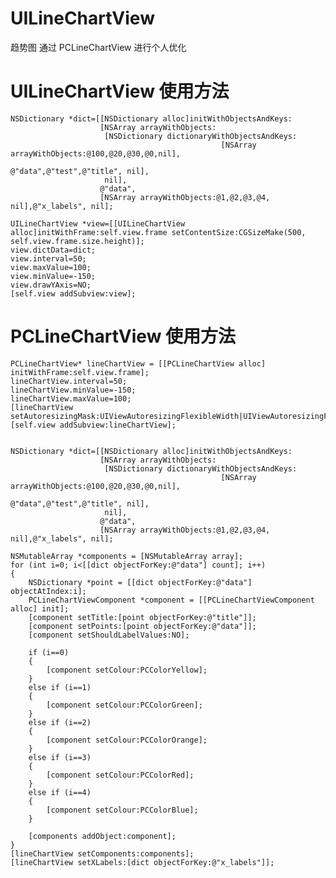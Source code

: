 UILineChartView
===============

趋势图
通过 PCLineChartView 进行个人优化


UILineChartView 使用方法
===============
    NSDictionary *dict=[[NSDictionary alloc]initWithObjectsAndKeys:
                        [NSArray arrayWithObjects:
                         [NSDictionary dictionaryWithObjectsAndKeys:
                                                   [NSArray arrayWithObjects:@100,@20,@30,@0,nil],
                                                   @"data",@"test",@"title", nil],
                         nil],
                        @"data",
                        [NSArray arrayWithObjects:@1,@2,@3,@4, nil],@"x_labels", nil];
  
    UILineChartView *view=[[UILineChartView alloc]initWithFrame:self.view.frame setContentSize:CGSizeMake(500, self.view.frame.size.height)];
    view.dictData=dict;
    view.interval=50;
    view.maxValue=100;
    view.minValue=-150;
    view.drawYAxis=NO;
    [self.view addSubview:view];
    

PCLineChartView 使用方法
===============
    PCLineChartView* lineChartView = [[PCLineChartView alloc] initWithFrame:self.view.frame];
    lineChartView.interval=50;
    lineChartView.minValue=-150;
    lineChartView.maxValue=100;
    [lineChartView setAutoresizingMask:UIViewAutoresizingFlexibleWidth|UIViewAutoresizingFlexibleHeight];
    [self.view addSubview:lineChartView];

    
    NSDictionary *dict=[[NSDictionary alloc]initWithObjectsAndKeys:
                        [NSArray arrayWithObjects:
                         [NSDictionary dictionaryWithObjectsAndKeys:
                                                   [NSArray arrayWithObjects:@100,@20,@30,@0,nil],
                                                   @"data",@"test",@"title", nil],
                         nil],
                        @"data",
                        [NSArray arrayWithObjects:@1,@2,@3,@4, nil],@"x_labels", nil];
    
    NSMutableArray *components = [NSMutableArray array];
    for (int i=0; i<[[dict objectForKey:@"data"] count]; i++)
    {
        NSDictionary *point = [[dict objectForKey:@"data"] objectAtIndex:i];
        PCLineChartViewComponent *component = [[PCLineChartViewComponent alloc] init];
        [component setTitle:[point objectForKey:@"title"]];
        [component setPoints:[point objectForKey:@"data"]];
        [component setShouldLabelValues:NO];
        
        if (i==0)
        {
            [component setColour:PCColorYellow];
        }
        else if (i==1)
        {
            [component setColour:PCColorGreen];
        }
        else if (i==2)
        {
            [component setColour:PCColorOrange];
        }
        else if (i==3)
        {
            [component setColour:PCColorRed];
        }
        else if (i==4)
        {
            [component setColour:PCColorBlue];
        }
        
        [components addObject:component];
    }
    [lineChartView setComponents:components];
    [lineChartView setXLabels:[dict objectForKey:@"x_labels"]];
